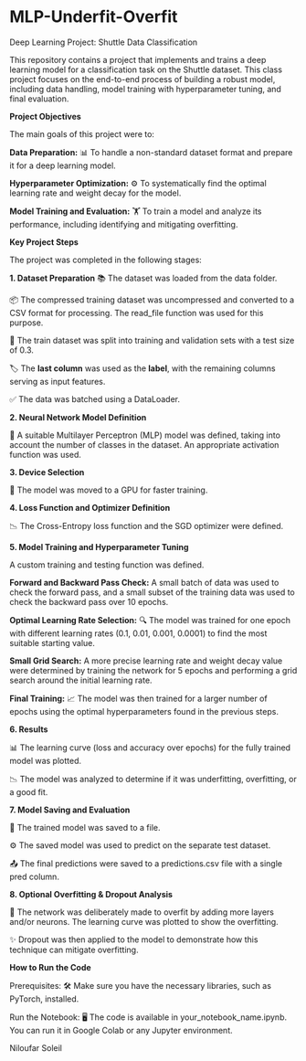 # MLP-Underfit-Overfit

Deep Learning Project: Shuttle Data Classification

This repository contains a project that implements and trains a deep learning model for a classification task on the Shuttle dataset. This class project focuses on the end-to-end process of building a robust model, including data handling, model training with hyperparameter tuning, and final evaluation.

**Project Objectives**

The main goals of this project were to:

   **Data Preparation:** 📊 To handle a non-standard dataset format and prepare it for a deep learning model.
    
   **Hyperparameter Optimization:** ⚙️ To systematically find the optimal learning rate and weight decay for the model.
    
   **Model Training and Evaluation:** 🏋️ To train a model and analyze its performance, including identifying and mitigating overfitting.

**Key Project Steps**

The project was completed in the following stages:

**1. Dataset Preparation**
   📚 The dataset was loaded from the data folder.
    
   📦 The compressed training dataset was uncompressed and converted to a CSV format for processing. The read_file function was used for this purpose.
    
   🔪 The train dataset was split into training and validation sets with a test size of 0.3.
    
   🏷️ The **last column** was used as the **label**, with the remaining columns serving as input features.
    
   ✅ The data was batched using a DataLoader.
  
**2. Neural Network Model Definition**

   🧠 A suitable Multilayer Perceptron (MLP) model was defined, taking into account the number of classes in the dataset. An appropriate activation function was used.
  
**3. Device Selection**

   🚀 The model was moved to a GPU for faster training.

**4. Loss Function and Optimizer Definition**

   📉 The Cross-Entropy loss function and the SGD optimizer were defined.
  
**5. Model Training and Hyperparameter Tuning**

   A custom training and testing function was defined.
  
  
   **Forward and Backward Pass Check:** A small batch of data was used to check the forward pass, and a small subset of the training data was used to check the backward pass over 10 epochs.

   **Optimal Learning Rate Selection:** 🔍 The model was trained for one epoch with different learning rates (0.1, 0.01, 0.001, 0.0001) to find the most suitable starting value.

   **Small Grid Search:** A more precise learning rate and weight decay value were determined by training the network for 5 epochs and performing a grid search around the initial learning rate.
  
   **Final Training:** 📈 The model was then trained for a larger number of epochs using the optimal hyperparameters found in the previous steps.

**6. Results**

   📊 The learning curve (loss and accuracy over epochs) for the fully trained model was plotted.
    
   📉 The model was analyzed to determine if it was underfitting, overfitting, or a good fit.
  
**7. Model Saving and Evaluation**

   💾 The trained model was saved to a file.
    
   ⚙️ The saved model was used to predict on the separate test dataset.
    
   📤 The final predictions were saved to a predictions.csv file with a single pred column.
  
**8. Optional Overfitting & Dropout Analysis**

   🧠 The network was deliberately made to overfit by adding more layers and/or neurons. The learning curve was plotted to show the overfitting.
    
   ✨ Dropout was then applied to the model to demonstrate how this technique can mitigate overfitting.
  
**How to Run the Code**

   Prerequisites: 🛠️ Make sure you have the necessary libraries, such as PyTorch, installed.
    
   Run the Notebook: 🖥️ The code is available in your_notebook_name.ipynb. You can run it in Google Colab or any Jupyter environment.
  
Niloufar Soleil
